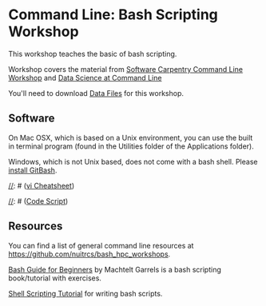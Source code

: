 # Command Line: Bash Scripting Workshop

This workshop teaches the basic of bash scripting. 

Workshop covers the material from
[Software Carpentry Command Line Workshop](http://swcarpentry.github.io/shell-novice/)
and 
[Data Science at Command Line](https://www.datascienceatthecommandline.com)

You'll need to download [Data Files](https://github.com/nuitrcs/bash_hpc_workshops/blob/master/shell-novice-data.zip) for this workshop.

## Software

On Mac OSX, which is based on a Unix environment, you can use the built in terminal program (found in the Utilities folder of the Applications folder).

Windows, which is not Unix based, does not come with a bash shell.  Please [install GitBash](https://workshops.rcs.northwestern.edu/install/bash/).

[//]: # (## Handouts)

[//]: # ([vi Cheatsheet](https://github.com/nuitrcs/bash_hpc_workshops/blob/master/vibasics.pdf?raw=True))

[//]: # ([Code Script](https://github.com/nuitrcs/command-line-bash-scripting/blob/master/CommandLineScriptsHandout.pdf))


## Resources

You can find a list of general command line resources at https://github.com/nuitrcs/bash_hpc_workshops.  

[Bash Guide for Beginners](http://tldp.org/LDP/Bash-Beginners-Guide/html/) by Machtelt Garrels is a bash scripting book/tutorial with exercises.

[Shell Scripting Tutorial](https://www.shellscript.sh/index.html) for writing bash scripts.
